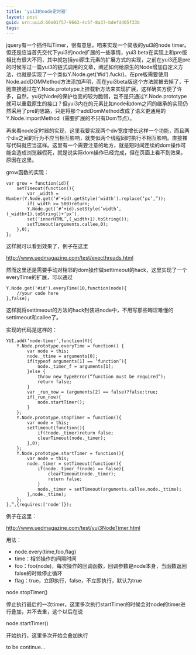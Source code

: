 ```yaml
---
title: 'yui3的node定时器'
layout: post
guid: urn:uuid:60a01f57-9663-4c5f-8a37-bdefdd05f33b
tags:
---
```

jquery有一个插件叫Timer，很有意思，咱来实现一个简版的yui3的node timer。但还是应当首先交代下yui3的node扩展的一些事情，yui3 beta在实现上和pre版相比有很大不同，其中就包括yui原生元素的扩展方式的实现，之前在yui3还是pre的时候写过一篇yui3的链式调用的文章，阐述如何给原生的Node增加自定义方法，也就是实现了一个类似Y.Node.get(‘#id’).fuck()。在pre版需要使用 Node.addDOMMethod方法添加声明，而在yui3beta版这个方法就被去掉了，干脆直接通过在Y.Node.prototype上挂载新方法来实现扩展，这样确实方便了许多，自然，yui对Node的保护也变的较为脆弱，岂不是只通过Y.Node.prototype就可以重载原生的接口？但yui3内在的元素比如node和dom之间的继承的实现仍然采用了pre的思路，只是将那个addDomMethod改成了语义更通用的 Y.Node.importMethod（需要扩展的不只有Dom节点）。

再来看node定时器的实现，这里我要实现两个div宽度增长这样一个功能，而且两个div之间的行为不应当相互影响，就类似两个线程同时执行不相互影响。直接裸写代码就应当这样。这里有一个需要注意的地方，就是短时间连续的dom操作可能会造成浏览器假死，就是说实际dom操作已经完成，但在页面上看不到效果，原因在这里。

grow函数的实现：

	var grow = function(id){
		setTimeout(function(){
			var _width = Number(Y.Node.get(‘#’+id).getStyle(‘width’).replace(‘px’,”));
			if(_width >= 500)return;
			Y.Node.get(‘#’+id).setStyle(‘width’,(_width+1).toString()+’px’).
			set(‘innerHTML’,(_width+1).toString());
			setTimeout(arguments.callee,0);
		},0);
	};

这样就可以看到效果了，例子在这里

http://www.uedmagazine.com/test/execthreads.html

然而这里还是需要手动对相邻的dom操作做settimeout的hack，这里实现了一个everyTime的扩展，可以通过

	Y.Node.get('#id').everyTime(10,function(node){
		//your code here
	},false);

这样就将settimeout的方法的hack封装进node中，不用写那些晦涩难懂的settimeout和callee了。

实现的代码是这样的：

	YUI.add(‘node-timer’,function(Y){
		Y.Node.prototype.everyTime = function() {
			var node = this;
			node._ttime = arguments[0];
			if(typeof arguments[1] == ‘function’){
				node._timer_f = arguments[1];
			}else {
				throw new TypeError(“function must be required”);
				return false;
			}
			var _run_now = (arguments[2] == false)?false:true;
			if(_run_now){
				node.startTimer();
			}
		};
		Y.Node.prototype.stopTimer = function(){
			var node = this;
			setTimeout(function(){
				if(!node._timer)return false;
				clearTimeout(node._timer);
			},0);
		};
		Y.Node.prototype.startTimer = function(){
			var node = this;
			node._timer = setTimeout(function(){
				if(node._timer_f(node) == false){
					clearTimeout(node._timer);
					return false;
				}
				node._timer = setTimeout(arguments.callee,node._ttime);
			},node._ttime);
		};
	},”,{requires:['node']});

例子在这里：

http://www.uedmagazine.com/test/yui3NodeTimer.html

用法：

- node.every(time,foo,flag)
- time：相邻操作的间隔时间
- foo：foo(node)，每次操作的回调函数，回调参数是node本身，当函数返回false的时候停止循环
- flag：true，立即执行，false，不立即执行，默认为true

node.stopTimer()

停止执行最后的一次timer，这里多次执行startTimer的时候会对node的timer进行叠加，并不去重，这个以后在说

node.startTimer()

开始执行，这里多次开始会叠加执行

to be continue…
